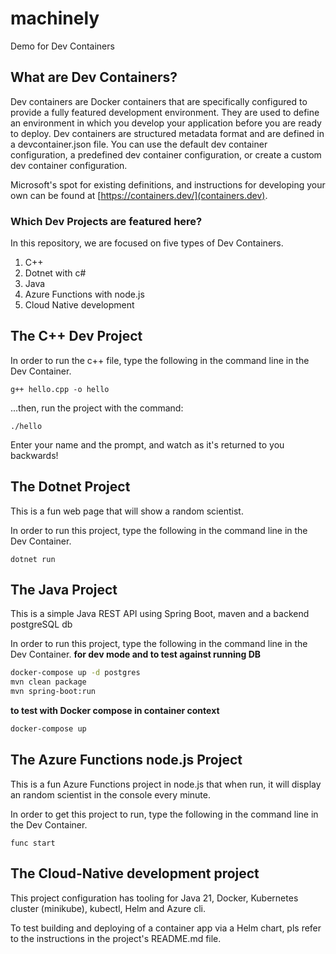 # machinely
Demo for Dev Containers

## What are Dev Containers?
Dev containers are Docker containers that are specifically configured to provide a fully featured development environment. They are used to define an environment in which you develop your application before you are ready to deploy. Dev containers are structured metadata format and are defined in a devcontainer.json file. You can use the default dev container configuration, a predefined dev container configuration, or create a custom dev container configuration.

Microsoft's spot for existing definitions, and instructions for developing your own can be found at [https://containers.dev/](containers.dev).

### Which Dev Projects are featured here?
In this repository, we are focused on five types of Dev Containers.
1) C++
2) Dotnet with c#
3) Java
4) Azure Functions with node.js
5) Cloud Native development

## The C++ Dev Project

In order to run the c++ file, type the following in the command line in the Dev Container.

```
g++ hello.cpp -o hello
```

...then, run the project with the command:
```
./hello
```

Enter your name and the prompt, and watch as it's returned to you backwards!


## The Dotnet Project

This is a fun web page that will show a random scientist.

In order to run this project, type the following in the command line in the Dev Container.

```
dotnet run
```

## The Java Project

This is a simple Java REST API using Spring Boot, maven and a backend postgreSQL db

In order to run this project, type the following in the command line in the Dev Container.
**for dev mode and to test against running DB**
```bash
docker-compose up -d postgres
mvn clean package
mvn spring-boot:run
```
**to test with Docker compose in container context**
```bash
docker-compose up
```

## The Azure Functions node.js Project

This is a fun Azure Functions project in node.js that when run, it will display an random scientist in the console every minute.

In order to get this project to run,  type the following in the command line in the Dev Container.

```
func start
```

## The Cloud-Native development project

This project configuration has tooling for Java 21, Docker, Kubernetes cluster (minikube), kubectl, Helm and Azure cli.

To test building and deploying of a container app via a Helm chart, pls refer to the instructions in the project's README.md file.